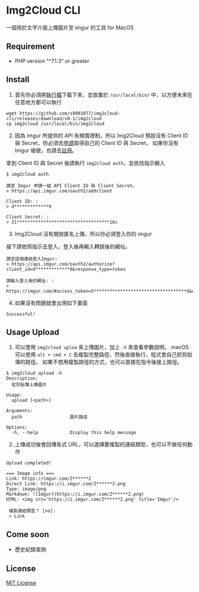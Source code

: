 Img2Cloud CLI
===
一個用於文字介面上傳圖片至 imgur 的工具 for MacOS

## Requirement
* PHP version "^7.1.3" or greater
    
## Install
1. 首先你必須將[執行檔](https://github.com/puckwang/img2cloud-cli/releases/download/v0.2/img2cloud)下載下來，並放置於 `/usr/local/bin/` 中，以方便未來在任意地方都可以執行
```
wget https://github.com/s9801077/img2cloud-cli/releases/download/v0.1/img2cloud
cp img2cloud /usr/local/bin/img2cloud
```


2. 因為 imgur 所提供的 API 有頻寬限制，所以 Img2Cloud 預設沒有 Client ID 與 Secret，你必須去[申請](https://api.imgur.com/oauth2/addclient)取得自己的 Client ID 與 Secret，
如果你沒有 Imgur 帳號，也請去[註冊](https://imgur.com/register?redirect=%2F)。

拿到 Client ID 與 Secret 後請執行 `img2cloud auth`，並依找指示輸入
```
$ img2cloud auth

請至 Imgur 申請一組 API Client ID 與 Client Secret。
> https://api.imgur.com/oauth2/addclient

Client ID: :
> d*************9

Client Secret: :
> 21***********************************16c
```

3. Img2Cloud 沒有開放匿名上傳，所以你必須登入你的 imgur

接下請依照指示去登入，登入後再輸入轉跳後的網址。

```
請至這個連結登入Imgur:
> https://api.imgur.com/oauth2/authorize?client_id=d*************9&response_type=token

請輸入登入後的網址: :
> https://imgur.com/#access_token=5***********************************d&expires_in=315360000&token_type=bearer&refresh_token=7***********************************2&account_username=PuckWang&account_id=7******1
```

4. 如果沒有問題就會出現如下畫面
```
Successful!
```

## Usage Upload
1. 可以使用 `img2cloud uploa` 來上傳圖片，加上 `-h` 來查看參數說明。
macOS 可以使用 `alt + cmd + C` 去複製完整路徑，然後直接執行，程式會自己抓剪貼簿的路徑。
如果不想用複製路徑的方式，也可以直接在指令後接上路徑。

```
$ img2cloud upload -h
Description:
  從剪貼簿上傳圖片

Usage:
  upload [<path>]

Arguments:
  path                  圖片路徑

Options:
  -h, --help            Display this help message
```

2. 上傳成功後會回傳各式 URL，可以選擇要複製的連結類型，也可以不做任何動作
```
Upload completed!

=== Image info ===
Link: https://imgur.com/Z******2
Direct Link: https://i.imgur.com/Z******2.png
Type: image/png
Markdown: ![Imgur](https://i.imgur.com/Z******2.png)
HTML: <img src='https://i.imgur.com/Z******2.png' title='Imgur'/>

 複製連結類型？ [no]:
 > Link
```

## Come soon
* 歷史紀錄查詢

## License
[MIT License](https://github.com/s9801077/img2cloud-cli/blob/master/LICENSE.md)



